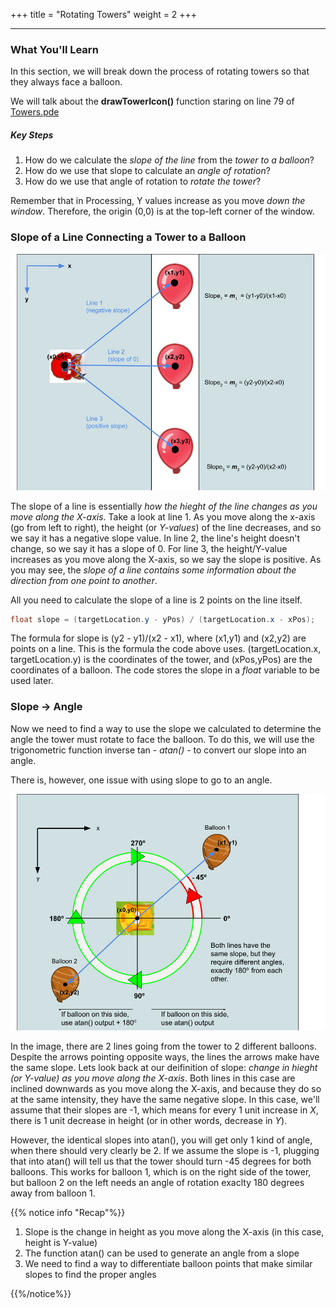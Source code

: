 +++
title = "Rotating Towers"
weight = 2
+++

---

### What You'll Learn

In this section, we will break down the process of rotating towers so that they always face a balloon.

We will talk about the **drawTowerIcon()** function staring on line 79 of [Towers.pde](https://github.com/mcpt/game-dev/blob/main/PartOne/Towers.pde "Open Towers.pde")

##### Key Steps

1. How do we calculate the _slope of the line_ from the _tower to a balloon_?
2. How do we use that slope to calculate an _angle of rotation_?
3. How do we use that angle of rotation to _rotate the tower_?

Remember that in Processing, Y values increase as you move _down the window_. Therefore, the origin (0,0) is at the top-left corner of the window.

### Slope of a Line Connecting a Tower to a Balloon

![Interface](/img/Line-Slopes.png)

The slope of a line is essentially _how the hieght of the line changes as you move along the X-axis_. Take a look at line 1. As you move along the x-axis (go from left to right), the height (or _Y-values_) of the line decreases, and so we say it has a negative slope value. In line 2, the line's height doesn't change, so we say it has a slope of 0. For line 3, the height/Y-value increases as you move along the X-axis, so we say the slope is positive. As you may see, the _slope of a line contains some information about the direction from one point to another_.

All you need to calculate the slope of a line is 2 points on the line itself.

```java
float slope = (targetLocation.y - yPos) / (targetLocation.x - xPos);
```

The formula for slope is (y2 - y1)/(x2 - x1), where (x1,y1) and (x2,y2) are points on a line. This is the formula the code above uses. (targetLocation.x, targetLocation.y) is the coordinates of the tower, and (xPos,yPos) are the coordinates of a balloon. The code stores the slope in a _float_ variable to be used later.

### Slope -> Angle

Now we need to find a way to use the slope we calculated to determine the angle the tower must rotate to face the balloon. To do this, we will use the trigonometric function inverse tan - _atan()_ - to convert our slope into an angle.

There is, however, one issue with using slope to go to an angle.

![Interface](/img/Rotation-Mechanism.png)

In the image, there are 2 lines going from the tower to 2 different balloons. Despite the arrows pointing opposite ways, the lines the arrows make have the same slope. Lets look back at our deifinition of slope: _change in hieght (or Y-value) as you move along the X-axis_. Both lines in this case are inclined downwards as you move along the X-axis, and because they do so at the same intensity, they have the same negative slope. In this case, we'll assume that their slopes are -1, which means for every 1 unit increase in _X_, there is 1 unit decrease in height (or in other words, decrease in _Y_).

However, the identical slopes into atan(), you will get only 1 kind of angle, when there should very clearly be 2. If we assume the slope is -1, plugging that into atan() will tell us that the tower should turn -45 degrees for both balloons. This works for balloon 1, which is on the right side of the tower, but balloon 2 on the left needs an angle of rotation exaclty 180 degrees away from balloon 1.

{{% notice info "Recap"%}}

1. Slope is the change in height as you move along the X-axis (in this case, height is Y-value)
2. The function atan() can be used to generate an angle from a slope
3. We need to find a way to differentiate balloon points that make similar slopes to find the proper angles

{{%/notice%}}
